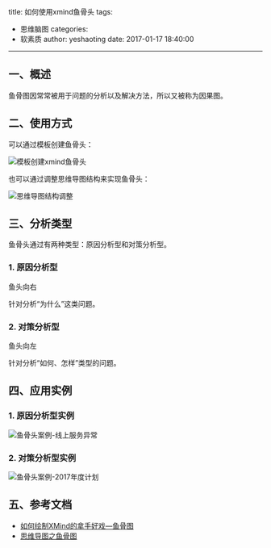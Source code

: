 title: 如何使用xmind鱼骨头
tags:
  - 思维脑图
categories:
  - 软素质
author: yeshaoting
date: 2017-01-17 18:40:00
---

## 一、概述

鱼骨图因常常被用于问题的分析以及解决方法，所以又被称为因果图。

## 二、使用方式

可以通过模板创建鱼骨头：

![模板创建xmind鱼骨头](http://www.xmindchina.net/uploads/images/support/yugutu-muban150703.png)





也可以通过调整思维导图结构来实现鱼骨头：

![思维导图结构调整](http://www.xmindchina.net/uploads/images/support/yugutu-jiegou150703.png)

## 三、分析类型

鱼骨头通过有两种类型：原因分析型和对策分析型。

### 1. 原因分析型

鱼头向右

针对分析“为什么”这类问题。

### 2. 对策分析型

鱼头向左

针对分析“如何、怎样”类型的问题。

## 四、应用实例

### 1. 原因分析型实例

![鱼骨头案例-线上服务异常](http://ocszqgifn.bkt.clouddn.com/meituan/鱼骨头案例-线上服务异常.png)



### 2. 对策分析型实例

![鱼骨头案例-2017年度计划](http://ocszqgifn.bkt.clouddn.com/meituan/鱼骨头案例-2017年度计划.png)

## 五、参考文档

- [如何绘制XMind的拿手好戏—鱼骨图](http://www.xmindchina.net/jiqiao/xmind-huizhi-yugutu.html)
- [思维导图之鱼骨图](http://www.xmindchina.net/xinwen/yugu-fenxi.html)